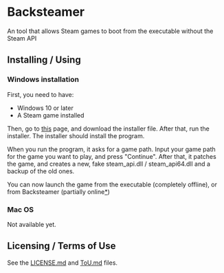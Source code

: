 # Backsteamer
An tool that allows Steam games to boot from the executable without the Steam API

## Installing / Using

### Windows installation
First, you need to have:
 - Windows 10 or later
 - A Steam game installed

Then, go to [this](https://github.com/Hassunaama/backsteamer/releases/latest) page, and download the installer file.
After that, run the installer. The installer should install the program.

When you run the program, it asks for a game path. Input your game path for the game you want to play, and press "Continue".
After that, it patches the game, and creates a new, fake steam_api.dll / steam_api64.dll and a backup of the old ones.

You can now launch the game from the executable (completely offline), or from Backsteamer (partially online[*](online.md))

### Mac OS
Not available yet.

## Licensing / Terms of Use
See the [LICENSE.md](LICENSE.md) and [ToU.md](ToU.md) files.
